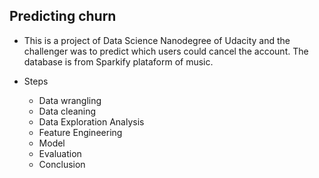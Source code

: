 ## Predicting churn

- This is a project of Data Science Nanodegree of Udacity  and the challenger was to predict which users
could cancel the account. The database is from Sparkify plataform of music.

- Steps
	- Data wrangling
	- Data cleaning
	- Data Exploration Analysis
	- Feature Engineering
	- Model
	- Evaluation
	- Conclusion